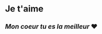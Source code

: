 # Je t'aime 

## *Mon coeur tu es la meilleur* ❤️




















































</section>

</article>



